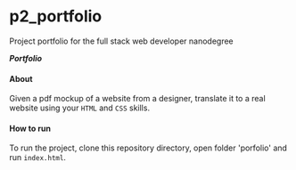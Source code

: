# p2_portfolio
Project portfolio for the full stack web developer nanodegree

**_Portfolio_**

#### About
Given a pdf mockup of a website from a designer, translate it to a real website using your `HTML` and `CSS` skills.

#### How to run
To run the project, clone this repository directory, open folder 'porfolio' and run `index.html`.

